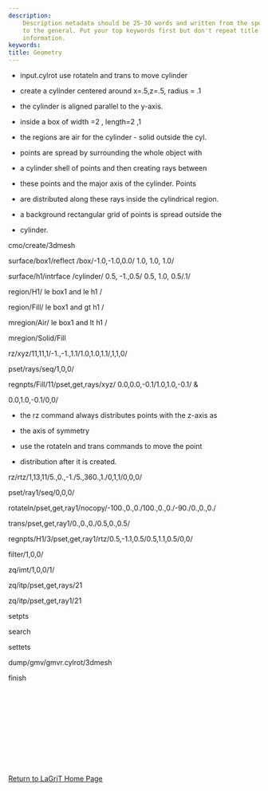 ```yaml
---
description: 
    Description metadata should be 25-30 words and written from the specific
    to the general. Put your top keywords first but don't repeat title
    information.
keywords:  
title: Geometry
---
```




 


* input.cylrot use rotateln and trans to move cylinder


* create a cylinder centered around x=.5,z=.5, radius = .1


* the cylinder is aligned parallel to the y-axis.


* inside a box of width =2 , length=2 ,1


* the regions are air for the cylinder - solid outside the cyl.


* points are spread by surrounding the whole object with


* a cylinder shell of points and then creating rays between


* these points and the major axis of the cylinder. Points


* are distributed along these rays inside the cylindrical region.


* a background rectangular grid of points is spread outside the


* cylinder.

cmo/create/3dmesh

surface/box1/reflect /box/-1.0,-1.0,0.0/ 1.0, 1.0, 1.0/

surface/h1/intrface /cylinder/ 0.5, -1.,0.5/ 0.5, 1.0, 0.5/.1/

region/H1/ le box1 and le h1 /

region/Fill/ le box1 and gt h1 /

mregion/Air/ le box1 and lt h1 /

mregion/Solid/Fill

rz/xyz/11,11,1/-1.,-1.,1.1/1.0,1.0,1.1/,1,1,0/

pset/rays/seq/1,0,0/

regnpts/Fill/11/pset,get,rays/xyz/ 0.0,0.0,-0.1/1.0,1.0,-0.1/ &

0.0,1.0,-0.1/0,0/


* the rz command always distributes points with the z-axis as


* the axis of symmetry


* use the rotateln and trans commands to move the point


* distribution after it is created.

rz/rtz/1,13,11/5.,0.,-1./5.,360.,1./0,1,1/0,0,0/

pset/ray1/seq/0,0,0/

rotateln/pset,get,ray1/nocopy/-100.,0.,0./100.,0.,0./-90./0.,0.,0./

trans/pset,get,ray1/0.,0.,0./0.5,0.,0.5/

regnpts/H1/3/pset,get,ray1/rtz/0.5,-1.1,0.5/0.5,1.1,0.5/0,0/

filter/1,0,0/

zq/imt/1,0,0/1/

zq/itp/pset,get,rays/21

zq/itp/pset,get,ray1/21

setpts

search

settets

dump/gmv/gmvr.cylrot/3dmesh

finish

 
=

 

 

 

 


[Return to LaGriT Home Page](index.md)

 




